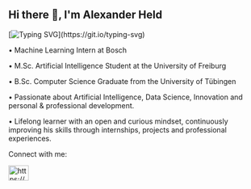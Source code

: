 ## Hi there 👋, I'm Alexander Held
[![Typing SVG](https://readme-typing-svg.demolab.com?font=Fira+Code&pause=500&width=435&lines=Nice+to+e-meet+you!;I'm+a+Software+Engineer+;and+Tech+lover!)](https://git.io/typing-svg)

• Machine Learning Intern at Bosch 

• M.Sc. Artificial Intelligence Student at the University of Freiburg

• B.Sc. Computer Science Graduate from the University of Tübingen

• Passionate about Artificial Intelligence, Data Science, Innovation and personal & professional development.

• Lifelong learner with an open and curious mindset, continuously improving his skills through internships, projects and professional experiences.

Connect with me:
<p align="left">
<a href="https://www.linkedin.com/in/alexander-held-105970272/" target="blank"><img align="center" src="https://raw.githubusercontent.com/rahuldkjain/github-profile-readme-generator/master/src/images/icons/Social/linked-in-alt.svg" alt="https://github.com/OmarAbdulwahab" height="30" width="40" /></a>
</p>

<!--
**heldalex/heldalex** is a ✨ _special_ ✨ repository because its `README.md` (this file) appears on your GitHub profile.

Here are some ideas to get you started:

- 🔭 I’m currently working on ...
- 🌱 I’m currently learning ...
- 👯 I’m looking to collaborate on ...
- 🤔 I’m looking for help with ...
- 💬 Ask me about ...
- 📫 How to reach me: ...
- 😄 Pronouns: ...
- ⚡ Fun fact: ...
-->
